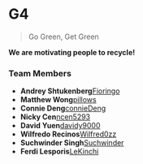 # G4

> Go Green, Get Green

**We are motivating people to recycle!**

### Team Members

* **Andrey Shtukenberg**[Fioringo](https://github.com/Fioringo)
* **Matthew Wong**[pillows](https://github.com/pillows)
* **Connie Deng**[connieDeng](https://github.com/connieDeng)
* **Nicky Cen**[ncen5293](https://github.com/ncen5293)
* **David Yuen**[davidy9000](https://github.com/davidy9000)
* **Wilfredo Recinos**[Wilfred0zz](https://github.com/Wilfred0zz)
* **Suchwinder Singh**[Suchwinder](https://github.com/Suchwinder)
* **Ferdi Lesporis**[LeKinchi](https://github.com/LeKinchi)
